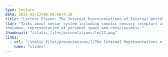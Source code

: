 ```yaml
---
type: lecture  
date: 2025-05-23T08:00:00+4:30  
title: "Lecture Eleven: The Internal Representations of External World"  
tldr: "Talks about sensor system including somatic sensory receptors in the skin, receptive fields, a segment of the spinal cord, pain, somatic sensory nuclei of the
thalamus, representation of personal space and consciousness."  
thumbnail: "/static_files/presentations/lec11.png"  
links:  
  - url: "/static_files/presentations/11The Internal Representations of External world 2023.pdf"  
    name: "slides"  
---
```

